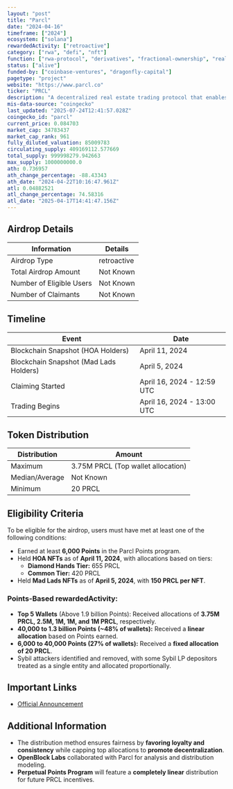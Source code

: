 ```yaml
---
layout: "post"
title: "Parcl"
date: "2024-04-16"
timeframe: ["2024"]
ecosystem: ["solana"]
rewardedActivity: ["retroactive"]
category: ["rwa", "defi", "nft"]
function: ["rwa-protocol", "derivatives", "fractional-ownership", "real-world-assets", "tokenized-assets", "tokenized-real-estate", "decentralized-finance", "real-estate"]
status: ["alive"]
funded-by: ["coinbase-ventures", "dragonfly-capital"]
pagetype: "project"
website: "https://www.parcl.co"
ticker: "PRCL"
description: "A decentralized real estate trading protocol that enables users to gain exposure to real-world property markets through blockchain technology."
mis-data-source: "coingecko"
last_updated: "2025-07-24T12:41:57.028Z"
coingecko_id: "parcl"
current_price: 0.084703
market_cap: 34783437
market_cap_rank: 961
fully_diluted_valuation: 85009783
circulating_supply: 409169112.577669
total_supply: 999998279.942663
max_supply: 1000000000.0
ath: 0.736957
ath_change_percentage: -88.43343
ath_date: "2024-04-22T10:16:47.961Z"
atl: 0.04882521
atl_change_percentage: 74.58316
atl_date: "2025-04-17T14:41:47.156Z"
---
```


## Airdrop Details

| Information              | Details     |
| ------------------------ | ----------- |
| Airdrop Type             | retroactive |
| Total Airdrop Amount     | Not Known   |
| Number of Eligible Users | Not Known   |
| Number of Claimants      | Not Known   |

## Timeline

| Event                                  | Date                       |
| -------------------------------------- | -------------------------- |
| Blockchain Snapshot (HOA Holders)      | April 11, 2024             |
| Blockchain Snapshot (Mad Lads Holders) | April 5, 2024              |
| Claiming Started                       | April 16, 2024 - 12:59 UTC |
| Trading Begins                         | April 16, 2024 - 13:00 UTC |

## Token Distribution

| Distribution   | Amount                             |
| -------------- | ---------------------------------- |
| Maximum        | 3.75M PRCL (Top wallet allocation) |
| Median/Average | Not Known                          |
| Minimum        | 20 PRCL                            |

## Eligibility Criteria

To be eligible for the airdrop, users must have met at least one of the following conditions:

- Earned at least **6,000 Points** in the Parcl Points program.
- Held **HOA NFTs** as of **April 11, 2024**, with allocations based on tiers:
  - **Diamond Hands Tier:** 655 PRCL
  - **Common Tier:** 420 PRCL
- Held **Mad Lads NFTs** as of **April 5, 2024**, with **150 PRCL per NFT**.

### Points-Based rewardedActivity:

- **Top 5 Wallets** (Above 1.9 billion Points): Received allocations of **3.75M PRCL, 2.5M, 1M, 1M, and 1M PRCL**, respectively.
- **40,000 to 1.3 billion Points (~48% of wallets):** Received a **linear allocation** based on Points earned.
- **6,000 to 40,000 Points (27% of wallets):** Received a **fixed allocation of 20 PRCL**.
- Sybil attackers identified and removed, with some Sybil LP depositors treated as a single entity and allocated proportionally.

## Important Links

- [Official Announcement](https://www.parcl.co/blog/prcl-community-allocation-update)

## Additional Information

- The distribution method ensures fairness by **favoring loyalty and consistency** while capping top allocations to **promote decentralization**.
- **OpenBlock Labs** collaborated with Parcl for analysis and distribution modeling.
- **Perpetual Points Program** will feature a **completely linear** distribution for future PRCL incentives.